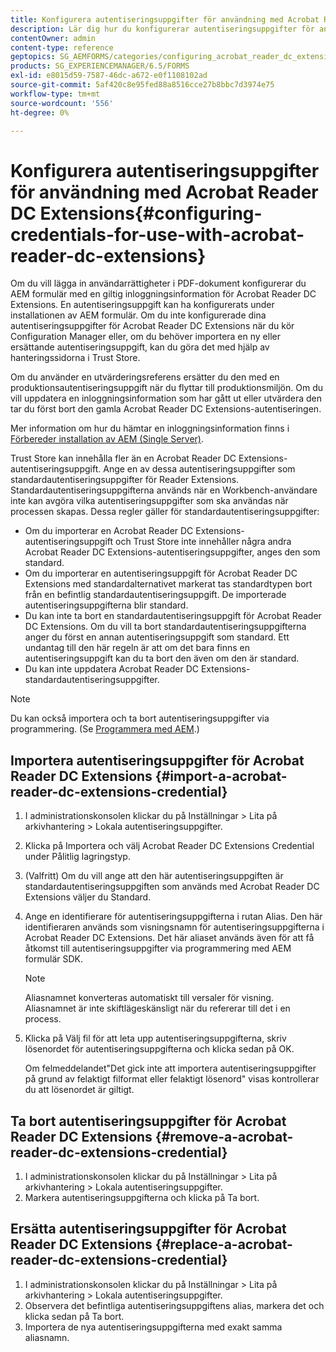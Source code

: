 ```yaml
---
title: Konfigurera autentiseringsuppgifter för användning med Acrobat Reader DC Extensions
description: Lär dig hur du konfigurerar autentiseringsuppgifter för användning med Acrobat Reader DC Extensions.
contentOwner: admin
content-type: reference
geptopics: SG_AEMFORMS/categories/configuring_acrobat_reader_dc_extensions
products: SG_EXPERIENCEMANAGER/6.5/FORMS
exl-id: e8015d59-7587-46dc-a672-e0f1108102ad
source-git-commit: 5af420c8e95fed88a8516cce27b8bbc7d3974e75
workflow-type: tm+mt
source-wordcount: '556'
ht-degree: 0%

---
```


# Konfigurera autentiseringsuppgifter för användning med Acrobat Reader DC Extensions{#configuring-credentials-for-use-with-acrobat-reader-dc-extensions}

Om du vill lägga in användarrättigheter i PDF-dokument konfigurerar du AEM formulär med en giltig inloggningsinformation för Acrobat Reader DC Extensions. En autentiseringsuppgift kan ha konfigurerats under installationen av AEM formulär. Om du inte konfigurerade dina autentiseringsuppgifter för Acrobat Reader DC Extensions när du kör Configuration Manager eller, om du behöver importera en ny eller ersättande autentiseringsuppgift, kan du göra det med hjälp av hanteringssidorna i Trust Store.

Om du använder en utvärderingsreferens ersätter du den med en produktionsautentiseringsuppgift när du flyttar till produktionsmiljön. Om du vill uppdatera en inloggningsinformation som har gått ut eller utvärdera den tar du först bort den gamla Acrobat Reader DC Extensions-autentiseringen.

Mer information om hur du hämtar en inloggningsinformation finns i [Förbereder installation av AEM (Single Server)](https://helpx.adobe.com/pdf/aem-forms/6-3/prepare-install-single-server.pdf).

Trust Store kan innehålla fler än en Acrobat Reader DC Extensions-autentiseringsuppgift. Ange en av dessa autentiseringsuppgifter som standardautentiseringsuppgifter för Reader Extensions. Standardautentiseringsuppgifterna används när en Workbench-användare inte kan avgöra vilka autentiseringsuppgifter som ska användas när processen skapas. Dessa regler gäller för standardautentiseringsuppgifter:

* Om du importerar en Acrobat Reader DC Extensions-autentiseringsuppgift och Trust Store inte innehåller några andra Acrobat Reader DC Extensions-autentiseringsuppgifter, anges den som standard.
* Om du importerar en autentiseringsuppgift för Acrobat Reader DC Extensions med standardalternativet markerat tas standardtypen bort från en befintlig standardautentiseringsuppgift. De importerade autentiseringsuppgifterna blir standard.
* Du kan inte ta bort en standardautentiseringsuppgift för Acrobat Reader DC Extensions. Om du vill ta bort standardautentiseringsuppgifterna anger du först en annan autentiseringsuppgift som standard. Ett undantag till den här regeln är att om det bara finns en autentiseringsuppgift kan du ta bort den även om den är standard.
* Du kan inte uppdatera Acrobat Reader DC Extensions-standardautentiseringsuppgifter.

>[!NOTE]
>
>Du kan också importera och ta bort autentiseringsuppgifter via programmering. (Se [Programmera med AEM](https://experienceleague.adobe.com/docs/experience-manager-release-information/aem-release-updates/previous-updates/aem-previous-versions.html).)

## Importera autentiseringsuppgifter för Acrobat Reader DC Extensions {#import-a-acrobat-reader-dc-extensions-credential}

1. I administrationskonsolen klickar du på Inställningar > Lita på arkivhantering > Lokala autentiseringsuppgifter.
1. Klicka på Importera och välj Acrobat Reader DC Extensions Credential under Pålitlig lagringstyp.
1. (Valfritt) Om du vill ange att den här autentiseringsuppgiften är standardautentiseringsuppgiften som används med Acrobat Reader DC Extensions väljer du Standard.
1. Ange en identifierare för autentiseringsuppgifterna i rutan Alias. Den här identifieraren används som visningsnamn för autentiseringsuppgifterna i Acrobat Reader DC Extensions. Det här aliaset används även för att få åtkomst till autentiseringsuppgifter via programmering med AEM formulär SDK.

   >[!NOTE]
   >
   >Aliasnamnet konverteras automatiskt till versaler för visning. Aliasnamnet är inte skiftlägeskänsligt när du refererar till det i en process.

1. Klicka på Välj fil för att leta upp autentiseringsuppgifterna, skriv lösenordet för autentiseringsuppgifterna och klicka sedan på OK.

   Om felmeddelandet&quot;Det gick inte att importera autentiseringsuppgifter på grund av felaktigt filformat eller felaktigt lösenord&quot; visas kontrollerar du att lösenordet är giltigt.

## Ta bort autentiseringsuppgifter för Acrobat Reader DC Extensions {#remove-a-acrobat-reader-dc-extensions-credential}

1. I administrationskonsolen klickar du på Inställningar > Lita på arkivhantering > Lokala autentiseringsuppgifter.
1. Markera autentiseringsuppgifterna och klicka på Ta bort.

## Ersätta autentiseringsuppgifter för Acrobat Reader DC Extensions {#replace-a-acrobat-reader-dc-extensions-credential}

1. I administrationskonsolen klickar du på Inställningar > Lita på arkivhantering > Lokala autentiseringsuppgifter.
1. Observera det befintliga autentiseringsuppgiftens alias, markera det och klicka sedan på Ta bort.
1. Importera de nya autentiseringsuppgifterna med exakt samma aliasnamn.
